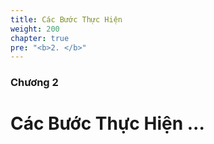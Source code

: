 ```yaml
---
title: Các Bước Thực Hiện
weight: 200
chapter: true
pre: "<b>2. </b>"
---
```


### Chương 2

# Các Bước Thực Hiện ...